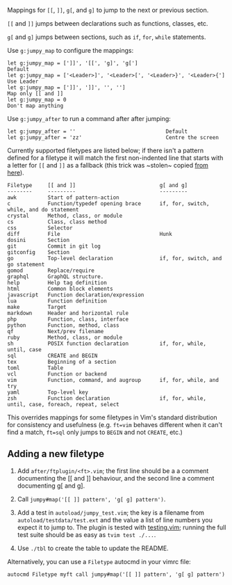 Mappings for `[[`, `]]`, `g[`, and `g]` to jump to the next or previous section.

`[[` and `]]` jumps between declarations such as functions, classes, etc.

`g[` and `g]` jumps between sections, such as `if`, `for`, `while` statements.

Use `g:jumpy_map` to configure the mappings:

    let g:jumpy_map = [']]', '[[', 'g]', 'g[']                               Default
    let g:jumpy_map = ['<Leader>]', '<Leader>[', '<Leader>}', '<Leader>{']   Use Leader
    let g:jumpy_map = [']]', ']]', '', '']                                   Map only [[ and ]]
    let g:jumpy_map = 0                                                      Don't map anything

Use `g:jumpy_after` to run a command after after jumping:

    let g:jumpy_after = ''                             Default
    let g:jumpy_after = 'zz'                           Centre the screen

Currently supported filetypes are listed below; if there isn't a pattern defined
for a filetype it will match the first non-indented line that starts with a
letter for `[[` and `]]` as a fallback (this trick was ~stolen~ copied [from
here][fb]).

[fb]: https://vi.stackexchange.com/a/37890/51

    Filetype     [[ and ]]                           g[ and g]
    --------     ---------                           ---------
    awk          Start of pattern-action
    c            Function/typedef opening brace      if, for, switch, while, and do statement
    crystal      Method, class, or module
    cs           Class, class method
    css          Selector
    diff         File                                Hunk
    dosini       Section
    git          Commit in git log
    gitconfig    Section
    go           Top-level declaration               if, for, switch, and go statement
    gomod        Replace/require
    graphql      GraphQL structure.
    help         Help tag definition
    html         Common block elements
    javascript   Function declaration/expression
    lua          Function definition
    make         Target
    markdown     Header and horizontal rule
    php          Function, class, interface
    python       Function, method, class
    qf           Next/prev filename
    ruby         Method, class, or module
    sh           POSIX function declaration          if, for, while, until, case
    sql          CREATE and BEGIN
    tex          Beginning of a section
    toml         Table
    vcl          Function or backend
    vim          Function, command, and augroup      if, for, while, and try
    yaml         Top-level key
    zsh          Function declaration                if, for, while, until, case, foreach, repeat, select

This overrides mappings for some filetypes in Vim's standard distribution for
consistency and usefulness (e.g. `ft=vim` behaves different when it can't find a
match, `ft=sql` only jumps to `BEGIN` and not `CREATE`, etc.)

Adding a new filetype
---------------------
1. Add `after/ftplugin/<ft>.vim`; the first line should be a a comment
   documenting the [[ and ]] behaviour, and the second line a comment
   documenting g[ and g].

2. Call `jumpy#map('[[ ]] pattern', 'g[ g] pattern')`.

3. Add a test in `autoload/jumpy_test.vim`; the key is a filename from
   `autoload/testdata/test.ext` and the value a list of line numbers you expect
   it to jump to. The plugin is tested with
   [testing.vim](https://github.com/arp242/testing.vim); running the full test
   suite should be as easy as `tvim test ./...`.

4. Use `./tbl` to create the table to update the README.

Alternatively, you can use a `Filetype` autocmd in your vimrc file:

    autocmd Filetype myft call jumpy#map('[[ ]] pattern', 'g[ g] pattern')
